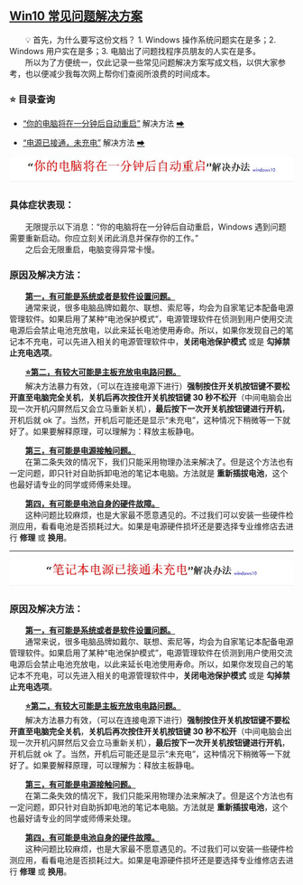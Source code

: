 ## [Win10 常见问题解决方案](#title)

&emsp;&emsp;💡 首先，为什么要写这份文档？ 1. Windows 操作系统问题实在是多；2. Windows 用户实在是多；3. 电脑出了问题找程序员朋友的人实在是多。<br>&emsp;&emsp;所以为了方便统一，仅此记录一些常见问题解决方案写成文档，以供大家参考，也以便减少我每次网上帮你们查阅所浪费的时间成本。

### ⭐ 目录查询

+ [“你的电脑将在一分钟后自动重启”](#Q1) 解决方法 [➡](#Q1)

+ [“电源已接通，未充电”](#Q2) 解决方法 [➡](#Q2)

<div align="center">
    <a name="Q1"><img src="pics/title1.jpg" width=600></a>
</div>

### 具体症状表现：

&emsp;&emsp;无限提示以下消息：“你的电脑将在一分钟后自动重启，Windows 遇到问题需要重新启动。你应立刻关闭此消息并保存你的工作。”<br>&emsp;&emsp;之后会无限重启，电脑变得异常卡慢。

### 原因及解决方法：

&emsp;&emsp;**[第一，有可能是系统或者是软件设置问题。](#first)**<br>&emsp;&emsp;通常来说，很多电脑品牌如戴尔、联想、索尼等，均会为自家笔记本配备电源管理软件。如果启用了某种“电池保护模式”，电源管理软件在侦测到用户使用交流电源后会禁止电池充放电，以此来延长电池使用寿命。所以，如果你发现自己的笔记本不充电，可以先进入相关的电源管理软件中，**关闭电池保护模式** 或是 **勾掉禁止充电选项**。

&emsp;&emsp;**[⭐第二，有较大可能是主板充放电电路问题。](#second)**<br>&emsp;&emsp;解决方法暴力有效，（可以在连接电源下进行）**强制按住开关机按钮键不要松开直至电脑完全关机**，**关机后再次按住开关机按钮键 30 秒不松开**（中间电脑会出现一次开机闪屏然后又会立马重新关机），**最后按下一次开关机按钮键进行开机**，开机后就 ok 了。当然，开机后可能还是显示“未充电”，这种情况下稍微等一下就好了。如果要解释原理，可以理解为：释放主板静电。

&emsp;&emsp;**[第三，有可能是电源接触问题。](#third)**<br>&emsp;&emsp;在第二条失效的情况下，我们只能采用物理办法来解决了。但是这个方法也有一定问题，即只针对自助拆卸电池的笔记本电脑。方法就是 **重新插拔电池**，这个也最好请专业的同学或师傅来处理。

&emsp;&emsp;**[第四，有可能是电池自身的硬件故障。](#forth)**<br>&emsp;&emsp;这种问题比较麻烦，也是大家最不愿意遇见的。不过我们可以安装一些硬件检测应用，看看电池是否损耗过大。如果是电源硬件损坏还是要选择专业维修店去进行 **修理** 或 **换用**。

---

<div align="center">
    <a name="Q2"><img src="pics/title2.jpg" width=600></a>
</div>

### 原因及解决方法：

&emsp;&emsp;**[第一，有可能是系统或者是软件设置问题。](#first)**<br>&emsp;&emsp;通常来说，很多电脑品牌如戴尔、联想、索尼等，均会为自家笔记本配备电源管理软件。如果启用了某种“电池保护模式”，电源管理软件在侦测到用户使用交流电源后会禁止电池充放电，以此来延长电池使用寿命。所以，如果你发现自己的笔记本不充电，可以先进入相关的电源管理软件中，**关闭电池保护模式** 或是 **勾掉禁止充电选项**。

&emsp;&emsp;**[⭐第二，有较大可能是主板充放电电路问题。](#second)**<br>&emsp;&emsp;解决方法暴力有效，（可以在连接电源下进行）**强制按住开关机按钮键不要松开直至电脑完全关机**，**关机后再次按住开关机按钮键 30 秒不松开**（中间电脑会出现一次开机闪屏然后又会立马重新关机），**最后按下一次开关机按钮键进行开机**，开机后就 ok 了。当然，开机后可能还是显示“未充电”，这种情况下稍微等一下就好了。如果要解释原理，可以理解为：释放主板静电。

&emsp;&emsp;**[第三，有可能是电源接触问题。](#third)**<br>&emsp;&emsp;在第二条失效的情况下，我们只能采用物理办法来解决了。但是这个方法也有一定问题，即只针对自助拆卸电池的笔记本电脑。方法就是 **重新插拔电池**，这个也最好请专业的同学或师傅来处理。

&emsp;&emsp;**[第四，有可能是电池自身的硬件故障。](#forth)**<br>&emsp;&emsp;这种问题比较麻烦，也是大家最不愿意遇见的。不过我们可以安装一些硬件检测应用，看看电池是否损耗过大。如果是电源硬件损坏还是要选择专业维修店去进行 **修理** 或 **换用**。